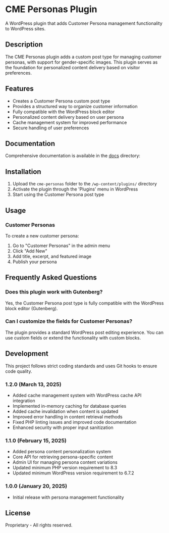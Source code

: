 # CME Personas Plugin

A WordPress plugin that adds Customer Persona management functionality to WordPress sites.

## Description

The CME Personas plugin adds a custom post type for managing customer personas, with support for gender-specific images. This plugin serves as the foundation for personalized content delivery based on visitor preferences.

## Features

- Creates a Customer Persona custom post type
- Provides a structured way to organize customer information
- Fully compatible with the WordPress block editor
- Personalized content delivery based on user persona
- Cache management system for improved performance
- Secure handling of user preferences

## Documentation

Comprehensive documentation is available in the [docs](./docs) directory:

## Installation

1. Upload the `cme-personas` folder to the `/wp-content/plugins/` directory
2. Activate the plugin through the 'Plugins' menu in WordPress
3. Start using the Customer Persona post type

## Usage

### Customer Personas

To create a new customer persona:

1. Go to "Customer Personas" in the admin menu
2. Click "Add New"
3. Add title, excerpt, and featured image
4. Publish your persona

## Frequently Asked Questions

### Does this plugin work with Gutenberg?

Yes, the Customer Persona post type is fully compatible with the WordPress block editor (Gutenberg).

### Can I customize the fields for Customer Personas?

The plugin provides a standard WordPress post editing experience. You can use custom fields or extend the functionality with custom blocks.

## Development

This project follows strict coding standards and uses Git hooks to ensure code quality.

### 1.2.0 (March 13, 2025)

- Added cache management system with WordPress cache API integration
- Implemented in-memory caching for database queries
- Added cache invalidation when content is updated
- Improved error handling in content retrieval methods
- Fixed PHP linting issues and improved code documentation
- Enhanced security with proper input sanitization

### 1.1.0 (February 15, 2025)

- Added persona content personalization system
- Core API for retrieving persona-specific content
- Admin UI for managing persona content variations
- Updated minimum PHP version requirement to 8.3
- Updated minimum WordPress version requirement to 6.7.2

### 1.0.0 (January 20, 2025)

- Initial release with persona management functionality

## License

Proprietary - All rights reserved.
